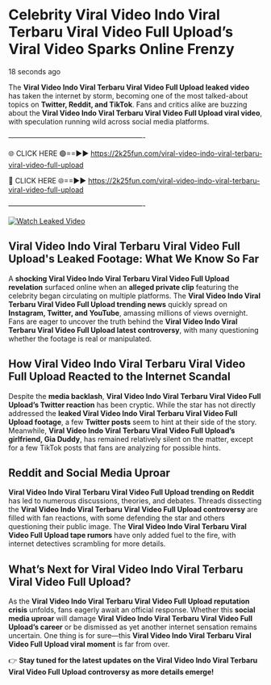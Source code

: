 # Celebrity Viral Video Indo Viral Terbaru Viral Video Full Upload’s Viral Video Sparks Online Frenzy

18 seconds ago

The **Viral Video Indo Viral Terbaru Viral Video Full Upload leaked video** has taken the internet by storm, becoming one of the most talked-about topics on **Twitter, Reddit, and TikTok**. Fans and critics alike are buzzing about the **Viral Video Indo Viral Terbaru Viral Video Full Upload viral video**, with speculation running wild across social media platforms.

———————————————————-

🌐 CLICK HERE 🟢==►► https://2k25fun.com/viral-video-indo-viral-terbaru-viral-video-full-upload

🔴 CLICK HERE 🌐==►► https://2k25fun.com/viral-video-indo-viral-terbaru-viral-video-full-upload

———————————————————-

[![Watch Leaked Video](https://miro.medium.com/v2/resize:fit:828/format:webp/1*cilzJN44JGOrTw9NJCrNHA.gif "Watch Leaked Video")](https://2k25fun.com/viral-video-indo-viral-terbaru-viral-video-full-upload)

## **Viral Video Indo Viral Terbaru Viral Video Full Upload's Leaked Footage: What We Know So Far**  
A **shocking Viral Video Indo Viral Terbaru Viral Video Full Upload revelation** surfaced online when an **alleged private clip** featuring the celebrity began circulating on multiple platforms. The **Viral Video Indo Viral Terbaru Viral Video Full Upload trending news** quickly spread on **Instagram, Twitter, and YouTube**, amassing millions of views overnight. Fans are eager to uncover the truth behind the **Viral Video Indo Viral Terbaru Viral Video Full Upload latest controversy**, with many questioning whether the footage is real or manipulated.  

## **How Viral Video Indo Viral Terbaru Viral Video Full Upload Reacted to the Internet Scandal**  
Despite the **media backlash**, **Viral Video Indo Viral Terbaru Viral Video Full Upload’s Twitter reaction** has been cryptic. While the star has not directly addressed the **leaked Viral Video Indo Viral Terbaru Viral Video Full Upload footage**, a few **Twitter posts** seem to hint at their side of the story. Meanwhile, **Viral Video Indo Viral Terbaru Viral Video Full Upload’s girlfriend, Gia Duddy**, has remained relatively silent on the matter, except for a few TikTok posts that fans are analyzing for possible hints.  

## **Reddit and Social Media Uproar**  
**Viral Video Indo Viral Terbaru Viral Video Full Upload trending on Reddit** has led to numerous discussions, theories, and debates. Threads dissecting the **Viral Video Indo Viral Terbaru Viral Video Full Upload controversy** are filled with fan reactions, with some defending the star and others questioning their public image. The **Viral Video Indo Viral Terbaru Viral Video Full Upload tape rumors** have only added fuel to the fire, with internet detectives scrambling for more details.  

## **What’s Next for Viral Video Indo Viral Terbaru Viral Video Full Upload?**  
As the **Viral Video Indo Viral Terbaru Viral Video Full Upload reputation crisis** unfolds, fans eagerly await an official response. Whether this **social media uproar** will damage **Viral Video Indo Viral Terbaru Viral Video Full Upload’s career** or be dismissed as yet another internet sensation remains uncertain. One thing is for sure—this **Viral Video Indo Viral Terbaru Viral Video Full Upload viral moment** is far from over.  

👉 **Stay tuned for the latest updates on the Viral Video Indo Viral Terbaru Viral Video Full Upload controversy as more details emerge!**  